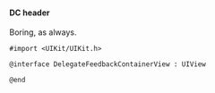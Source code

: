#### DC header

Boring, as always.

```objc
#import <UIKit/UIKit.h>

@interface DelegateFeedbackContainerView : UIView

@end
```

